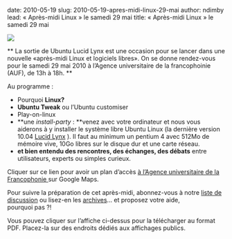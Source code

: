date: 2010-05-19
slug: 2010-05-19-apres-midi-linux-29-mai
author: ndimby
lead: « Après-midi Linux » le samedi 29 mai
title: « Après-midi Linux » le samedi 29 mai


[![](/media/29mai2010/29mai.png)](/media/29mai2010/29mai.pdf)

    

**
La sortie de Ubuntu Lucid Lynx est une occasion pour se lancer dans une nouvelle «après-midi Linux et logiciels libres». On se donne rendez-vous pour le samedi 29 mai 2010 à l&#8217;Agence universitaire de la francophoinie (<span class="caps">AUF</span>), de 13h à&nbsp;18h. **

Au programme&nbsp;:

*   Pourquoi **Linux?**
*   **Ubuntu Tweak** ou l&#8217;Ubuntu&nbsp;customiser
*   <stong>Play-on-linux</stong>
*   **une _install-party_&nbsp;: **venez avec votre ordinateur et nous vous aiderons à y installer le système libre Ubuntu Linux (la dernière version 10.04 [Lucid Lynx](http://www.ubuntu.com/) ). Il faut au minimum un pentium 4 avec 512Mo de mémoire vive, 10Go libres sur le disque dur et une carte&nbsp;réseau.
*   **et bien entendu des rencontres, des échanges, des débats** entre utilisateurs, experts ou simples&nbsp;curieux.

Cliquer sur ce lien pour avoir un plan d&#8217;accès [ à l&#8217;Agence universitaire de la Francophonie ](http://maps.google.com/maps/ms?ie=UTF8&amp;hl=fr&amp;t=h&amp;msa=0&amp;msid=107868570247087054742.00043d11dc8b1bc28cc58&amp;ll=14.679057,-17.468187&amp;spn=0.0074,0.009388&amp;z=17) sur Google&nbsp;Maps.

Pour suivre la préparation de cet après-midi, abonnez-vous à notre [liste de discussion](http://dakarlug.org/liste) ou lisez-en les [archives](http://www.dakarlug.org/pipermail/libre/)&#8230; et proposez votre aide, pourquoi&nbsp;pas&nbsp;?!

Vous pouvez cliquer sur l&#8217;affiche ci-dessus pour la télécharger au format <span class="caps">PDF</span>. Placez-la sur des endroits dédiés aux affichages&nbsp;publics.

    